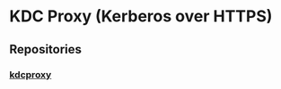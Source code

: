 # KDC Proxy (Kerberos over HTTPS)

## Repositories

### [kdcproxy](https://github.com/latchset/kdcproxy)
